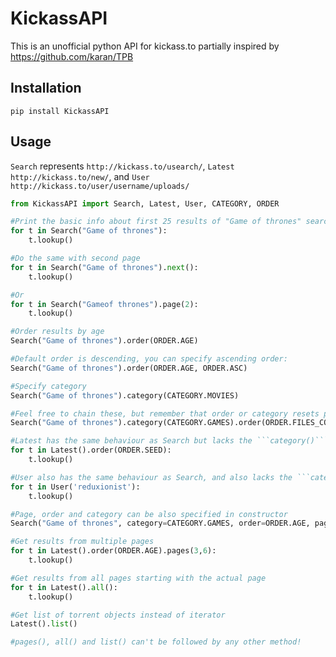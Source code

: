 KickassAPI
==========
This is an unofficial python API for kickass.to partially inspired by https://github.com/karan/TPB

Installation
-----------

```
pip install KickassAPI
```

Usage
-----

```Search``` represents ```http://kickass.to/usearch/```, ```Latest``` ```http://kickass.to/new/```, and ```User``` ```http://kickass.to/user/username/uploads/```

```python
from KickassAPI import Search, Latest, User, CATEGORY, ORDER

#Print the basic info about first 25 results of "Game of thrones" search
for t in Search("Game of thrones"):
    t.lookup()

#Do the same with second page
for t in Search("Game of thrones").next():
    t.lookup()

#Or
for t in Search("Gameof thrones").page(2):
    t.lookup()

#Order results by age
Search("Game of thrones").order(ORDER.AGE)

#Default order is descending, you can specify ascending order:
Search("Game of thrones").order(ORDER.AGE, ORDER.ASC)

#Specify category
Search("Game of thrones").category(CATEGORY.MOVIES)

#Feel free to chain these, but remember that order or category resets page to 1
Search("Game of thrones").category(CATEGORY.GAMES).order(ORDER.FILES_COUNT).next()

#Latest has the same behaviour as Search but lacks the ```category()``` method and has no query string
for t in Latest().order(ORDER.SEED):
    t.lookup()

#User also has the same behaviour as Search, and also lacks the ```category()``` method, but takes a username in place of a query string
for t in User('reduxionist'):
    t.lookup()

#Page, order and category can be also specified in constructor
Search("Game of thrones", category=CATEGORY.GAMES, order=ORDER.AGE, page=5)

#Get results from multiple pages
for t in Latest().order(ORDER.AGE).pages(3,6):
    t.lookup()

#Get results from all pages starting with the actual page
for t in Latest().all():
    t.lookup()

#Get list of torrent objects instead of iterator
Latest().list()

#pages(), all() and list() can't be followed by any other method!

```
